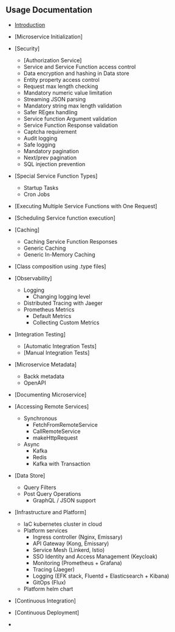 ## Usage Documentation
- [Introduction](usage/INTRODUCTION.MD)
- [Microservice Initialization]
- [Security]
  - [Authorization Service]
  - Service and Service Function access control
  - Data encryption and hashing in Data store
  - Entity property access control
  - Request max length checking
  - Mandatory numeric value limitation
  - Streaming JSON parsing
  - Mandatory string max length validation
  - Safer REgex handling
  - Service function Argument validation
  - Service Function Response validation
  - Captcha requirement
  - Audit logging
  - Safe logging 
  - Mandatory pagination
  - Next/prev pagination
  - SQL injection prevention
- [Special Service Function Types]
  - Startup Tasks
  - Cron Jobs
- [Executing Multiple Service Functions with One Request]
- [Scheduling Service function execution]
- [Caching]
  - Caching Service Function Responses
  - Generic Caching
  - Generic In-Memory Caching
- [Class composition using .type files]
- [Observability]
  - Logging
    - Changing logging level
  - Distributed Tracing with Jaeger
  - Prometheus Metrics
    - Default Metrics
    - Collecting Custom Metrics
- [Integration Testing]
  - [Automatic Integration Tests]
  - [Manual Integration Tests]
- [Microservice Metadata]
  - Backk metadata
  - OpenAPI
- [Documenting Microservice]
- [Accessing Remote Services]
  - Synchronous
    - FetchFromRemoteService
    - CallRemoteService
    - makeHttpRequest
  - Async
    - Kafka
    - Redis
    - Kafka with Transaction
  
- [Data Store]
  - Query Filters
  - Post Query Operations
    - GraphQL / JSON support
- [Infrastructure and Platform]
  - IaC kubernetes cluster in cloud
  - Platform services
    - Ingress controller (Nginx, Emissary)
    - API Gateway (Kong, Emissary)
    - Service Mesh (Linkerd, Istio)
    - SSO Identity and Access Management (Keycloak)
    - Monitoring (Prometheus + Grafana)
    - Tracing (Jaeger)
    - Logging (EFK stack, Fluentd + Elasticsearch + Kibana)
    - GitOps (Flux)
  - Platform helm chart
- [Continuous Integration]
- [Continuous Deployment]
- 
